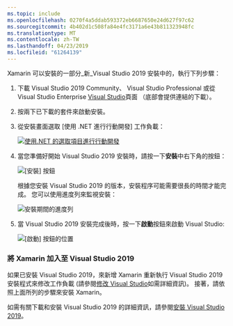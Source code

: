 ```yaml
---
ms.topic: include
ms.openlocfilehash: 0270f4a5ddab593372eb6687650e24d627f97c62
ms.sourcegitcommit: 4b402d1c508fa84e4fc3171a6e43b811323948fc
ms.translationtype: MT
ms.contentlocale: zh-TW
ms.lasthandoff: 04/23/2019
ms.locfileid: "61264139"
---
```

Xamarin 可以安裝的一部分_新_Visual Studio 2019 安裝中的，執行下列步驟：

1. 下載 Visual Studio 2019 Community、 Visual Studio Professional 或從 Visual Studio Enterprise [Visual Studio](https://visualstudio.microsoft.com/vs/)頁面 （底部會提供連結的下載）。

2. 按兩下已下載的套件來啟動安裝。

3. 從安裝畫面選取 [使用 .NET 進行行動開發] 工作負載：

    [![使用.NET 的選取項目進行行動開發](~/get-started/installation/windows-images/vs2019-mobile-dev-workload-sml.png)](~/get-started/installation/windows-images/vs2019-mobile-dev-workload.png#lightbox)

4. 當您準備好開始 Visual Studio 2019 安裝時，請按一下**安裝**中右下角的按鈕：

    ![[安裝] 按鈕](~/get-started/installation/windows-images/vs2019-click-install.png)

   根據您安裝 Visual Studio 2019 的版本，安裝程序可能需要很長的時間才能完成。 您可以使用進度列來監視安裝：

    ![安裝期間的進度列](~/get-started/installation/windows-images/vs2019-progress-bars.png)

5. 當 Visual Studio 2019 安裝完成後時，按一下**啟動**按鈕來啟動 Visual Studio:

    ![[啟動] 按鈕的位置](~/get-started/installation/windows-images/vs2019-launch.png)

<a name="vs2019" />

### <a name="adding-xamarin-to-visual-studio-2019"></a>將 Xamarin 加入至 Visual Studio 2019

如果已安裝 Visual Studio 2019，來新增 Xamarin 重新執行 Visual Studio 2019 安裝程式來修改工作負載 (請參閱[修改 Visual Studio](https://docs.microsoft.com/visualstudio/install/modify-visual-studio)如需詳細資訊)。 接著，請依照上面所列的步驟來安裝 Xamarin。

如需有關下載和安裝 Visual Studio 2019 的詳細資訊，請參閱[安裝 Visual Studio 2019](https://docs.microsoft.com/visualstudio/install/install-visual-studio)。